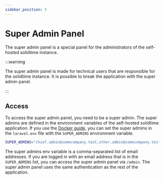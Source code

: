 ```yaml
---
sidebar_position: 5
---
```


# Super Admin Panel

The super admin panel is a special panel for the administrators of the self-hosted solidtime instance.

:::warning

The super admin panel is made for technical users that are responsible for the solidtime instance. It is possible to break the application with the super admin panel.

:::

## Access

To access the super admin panel, you need to be a super admin. The super admins are defined in the environment variables of the self-hosted solidtime application. If you use the [Docker guide](/self-hosting/guides/docker), you can set the super admins in the `laravel.env` file with the `SUPER_ADMINS` environment variable.

```bash
SUPER_ADMINS="chief.admin@somecompany.test,other.admin@somecompany.test"
```

The super admins env variable is a comma-separated list of email addresses.
If you are logged in with an email address that is in the `SUPER_ADMINS` list, you can access the super admin panel via `/admin`.
The super admin panel uses the same authentication as the rest of the application.

